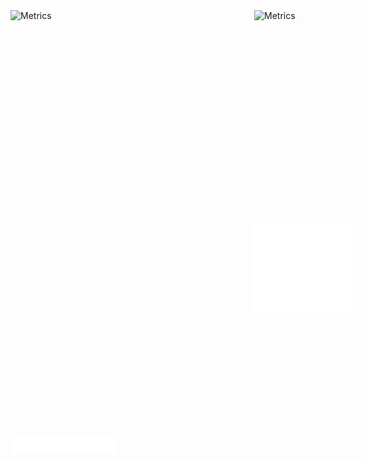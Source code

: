 <div style="display: grid; grid-template-columns: repeat(2, 370px); grid-template-rows: repeat(2, 320px); grid-gap: 20px;">
  <img align="left" width="45%" height="45%" alt="Metrics" src="https://raw.githubusercontent.com/Hershit-shukla/Hershit-shukla/main/github-metrics.svg">
  <img align="right" width="45%" height="45%" alt="Metrics" src="https://raw.githubusercontent.com/Hershit-shukla/Hershit-shukla/main/metrics.plugin.isocalendar.fullyear.svg">
<br><br><br><br><br><br><br><br><br><br><br><br><br>
  <img align="left" width="45%" height="45%" alt="Metrics" src="/metrics.plugin.repositories.pinned.svg">
  <img align="right" width="45%" height="45%" alt="Metrics" src="/metrics.plugin.activity.svg">
</div>
